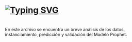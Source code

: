 #
# [![Typing SVG](https://readme-typing-svg.demolab.com?font=Cinzel&size=35&pause=50000&color=855BFF&width=500&lines=Contenido)](https://git.io/typing-svg)
#
En este archivo se encuentra un breve análisis de los datos, instanciamiento, predicción y validación del Modelo Prophet.
#
